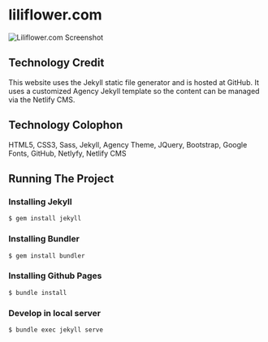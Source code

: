 # liliflower.com

![Liliflower.com Screenshot](https://raw.githubusercontent.com/melvitax/liliflower.com/master/_screenshot.jpg "Liliflower.com")

## Technology Credit
This website uses the Jekyll static file generator and is hosted at GitHub. It uses a customized Agency Jekyll template so the content can be managed via the Netlify CMS.

## Technology Colophon
HTML5, CSS3, Sass, Jekyll, Agency Theme, JQuery, Bootstrap, Google Fonts, GitHub, Netlyfy, Netlify CMS

## Running The Project

### Installing Jekyll
```
$ gem install jekyll
```

### Installing Bundler
```
$ gem install bundler
```

### Installing Github Pages
```
$ bundle install
```

### Develop in local server
```
$ bundle exec jekyll serve
```
